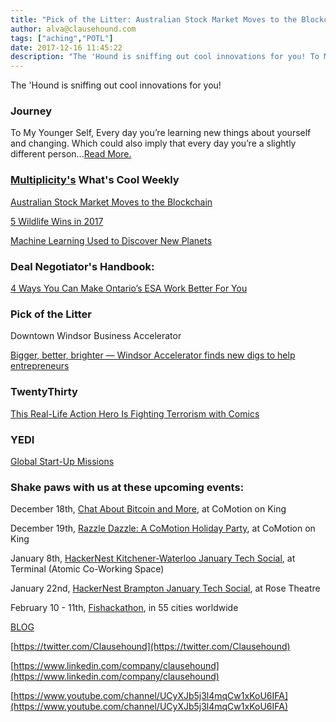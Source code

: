 ```yaml
---
title: "Pick of the Litter: Australian Stock Market Moves to the Blockchain"
author: alva@clausehound.com
tags: ["aching","POTL"]
date: 2017-12-16 11:45:22
description: "The 'Hound is sniffing out cool innovations for you! To My Younger Self, Every day you’re learning new things about yourself and changing. Which could also imply that every day you’re a slightly different person."
---
```


The 'Hound is sniffing out cool innovations for you!



### Journey

To My Younger Self, Every day you’re learning new things about yourself and changing. Which could also imply that every day you’re a slightly different person...[Read More.](https://blog.clausehound.com/to-my-younger-self/)

### [Multiplicity's](http://multiplicity.media) What's Cool Weekly



[Australian Stock Market Moves to the Blockchain](https://futurism.com/australia-stock-exchange-blockchain/)



[5 Wildlife Wins in 2017](https://news.nationalgeographic.com/2017/12/wildlife-watch-wildlife-exploitation-wins-2017/)



[Machine Learning Used to Discover New Planets ](https://www.extremetech.com/extreme/260580-google-uses-machine-learning-find-new-exoplanets)



### Deal Negotiator's Handbook: 

[ 4 Ways You Can Make Ontario’s ESA Work Better For You ](https://blog.clausehound.com/ontario-agreements-to-vary/)

### Pick of the Litter

Downtown Windsor Business Accelerator 

[ Bigger, better, brighter — Windsor Accelerator finds new digs to help entrepreneurs](https://blog.clausehound.com/bigger-better-brighter-windsor-accelerator-finds-new-digs-to-help-entrepreneurs/)


### TwentyThirty 

[ This Real-Life Action Hero Is Fighting Terrorism with Comics](https://blog.clausehound.com/this-real-life-action-hero-is-fighting-terrorism-with-comics/)



### YEDI 

[Global Start-Up Missions](https://blog.clausehound.com/global-start-up-missions/)

### Shake paws with us at these upcoming events: 

December 18th, [Chat About Bitcoin and More](https://blog.clausehound.com/chat-about-bitcoin-and-more/), at CoMotion on King

December 19th, [Razzle Dazzle: A CoMotion Holiday Party](https://blog.clausehound.com/razzle-dazzle-a-comotion-holiday-party/), at CoMotion on King

January 8th, [HackerNest Kitchener-Waterloo January Tech Social](https://blog.clausehound.com/hackernest-kitchener-waterloo-january-tech-social/), at Terminal (Atomic Co-Working Space)

January 22nd, [HackerNest Brampton January Tech Social](https://blog.clausehound.com/hackernest-brampton-january-tech-social/), at Rose Theatre

February 10 - 11th, [Fishackathon](https://blog.clausehound.com/fishackathon/), in 55 cities worldwide

[BLOG](http://blog.clausehound.com)

[https://twitter.com/Clausehound](https://twitter.com/Clausehound)

[https://www.linkedin.com/company/clausehound](https://www.linkedin.com/company/clausehound)

[https://www.youtube.com/channel/UCyXJb5j3l4mqCw1xKoU6IFA](https://www.youtube.com/channel/UCyXJb5j3l4mqCw1xKoU6IFA)

